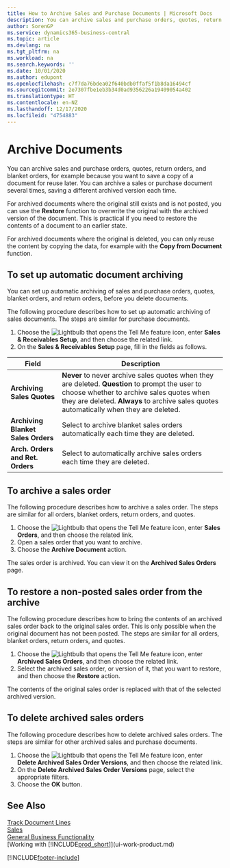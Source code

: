 ```yaml
---
title: How to Archive Sales and Purchase Documents | Microsoft Docs
description: You can archive sales and purchase orders, quotes, return orders, and blanket orders, and you can use the archived document to recreate the document that it was archived from.
author: SorenGP
ms.service: dynamics365-business-central
ms.topic: article
ms.devlang: na
ms.tgt_pltfrm: na
ms.workload: na
ms.search.keywords: ''
ms.date: 10/01/2020
ms.author: edupont
ms.openlocfilehash: c7f7da76bdea02f640bdb0ffaf5f1b8da16494cf
ms.sourcegitcommit: 2e7307fbe1eb3b34d0ad9356226a19409054a402
ms.translationtype: HT
ms.contentlocale: en-NZ
ms.lasthandoff: 12/17/2020
ms.locfileid: "4754883"
---
```

# <a name="archive-documents"></a>Archive Documents
You can archive sales and purchase orders, quotes, return orders, and blanket orders, for example because you want to save a copy of a document for reuse later. You can archive a sales or purchase document several times, saving a different archived version each time.

For archived documents where the original still exists and is not posted, you can use the **Restore** function to overwrite the original with the archived version of the document. This is practical if you need to restore the contents of a document to an earlier state.

For archived documents where the original is deleted, you can only reuse the content by copying the data, for example with the **Copy from Document** function.   

## <a name="to-set-up-automatic-document-archiving"></a>To set up automatic document archiving  
You can set up automatic archiving of sales and purchase orders, quotes, blanket orders, and return orders, before you delete documents.

The following procedure describes how to set up automatic archiving of sales documents. The steps are similar for purchase documents.
1.  Choose the ![Lightbulb that opens the Tell Me feature](media/ui-search/search_small.png "Tell me what you want to do") icon, enter **Sales & Receivables Setup**, and then choose the related link.
2. On the **Sales & Receivables Setup** page, fill in the fields as follows.

|Field|Description|
|-----|-----------|
|**Archiving Sales Quotes**|**Never** to never archive sales quotes when they are deleted. **Question** to prompt the user to choose whether to archive sales quotes when they are deleted. **Always** to archive sales quotes automatically when they are deleted.|
|**Archiving Blanket Sales Orders**|Select to archive blanket sales orders automatically each time they are deleted.|
|**Arch. Orders and Ret. Orders**|Select to automatically archive sales orders each time they are deleted.|

## <a name="to-archive-a-sales-order"></a>To archive a sales order
The following procedure describes how to archive a sales order. The steps are similar for all orders, blanket orders, return orders, and quotes.

1.  Choose the ![Lightbulb that opens the Tell Me feature](media/ui-search/search_small.png "Tell me what you want to do") icon, enter **Sales Orders**, and then choose the related link.  
2.  Open a sales order that you want to archive.  
3.  Choose the **Archive Document** action.

The sales order is archived. You can view it on the **Archived Sales Orders** page.

## <a name="to-restore-a-non-posted-sales-order-from-the-archive"></a>To restore a non-posted sales order from the archive
The following procedure describes how to bring the contents of an archived sales order back to the original sales order. This is only possible when the original document has not been posted. The steps are similar for all orders, blanket orders, return orders, and quotes.

1. Choose the ![Lightbulb that opens the Tell Me feature](media/ui-search/search_small.png "Tell me what you want to do") icon, enter **Archived Sales Orders**, and then choose the related link.
2. Select the archived sales order, or version of it, that you want to restore, and then choose the **Restore** action.  

The contents of the original sales order is replaced with that of the selected archived version.

## <a name="to-delete-archived-sales-orders"></a>To delete archived sales orders
The following procedure describes how to delete archived sales orders. The steps are similar for other archived sales and purchase documents.

1.  Choose the ![Lightbulb that opens the Tell Me feature](media/ui-search/search_small.png "Tell me what you want to do") icon, enter **Delete Archived Sales Order Versions**, and then choose the related link.  
2.  On the **Delete Archived Sales Order Versions** page, select the appropriate filters.  
3.  Choose the **OK** button.

## <a name="see-also"></a>See Also
[Track Document Lines](across-how-to-track-document-lines.md)  
[Sales](sales-manage-sales.md)  
[General Business Functionality](ui-across-business-areas.md)  
[Working with [!INCLUDE[prod_short](includes/prod_short.md)]](ui-work-product.md)


[!INCLUDE[footer-include](includes/footer-banner.md)]